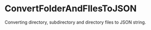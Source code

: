 # ConvertFolderAndFIlesToJSON
Converting directory, subdirectory and directory files to JSON string. 
